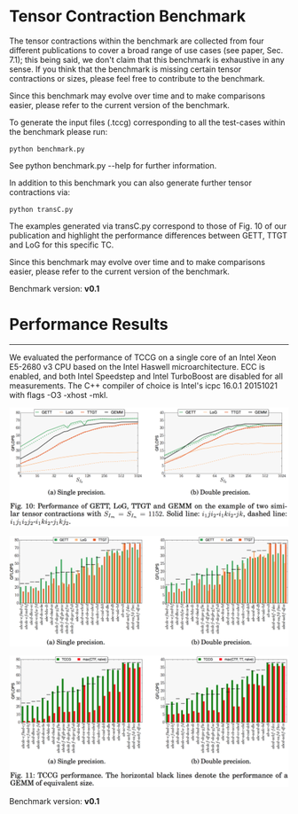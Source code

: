 # Tensor Contraction Benchmark #

The tensor contractions within the benchmark are collected from four different publications to cover a broad range of use cases (see paper, Sec. 7.1); this being said, we don't claim that this benchmark is exhaustive in any sense.
If you think that the benchmark is missing certain tensor contractions or sizes, please feel free to contribute to the benchmark.

Since this benchmark may evolve over time and to make comparisons easier, please refer to the current version of the benchmark.

To generate the input files (.tccg) corresponding to all the test-cases within the benchmark please run:

    python benchmark.py

See python benchmark.py --help for further information.

In addition to this benchmark you can also generate further tensor contractions via:

    python transC.py

The examples generated via transC.py correspond to those of Fig. 10 of our publication and highlight the performance differences between GETT, TTGT and LoG for this specific TC.

Since this benchmark may evolve over time and to make comparisons easier, please refer to the current version of the benchmark.

Benchmark version: **v0.1**
# Performance Results
---------------------
We evaluated the performance of TCCG on a single core of an Intel Xeon E5-2680 v3 CPU based on the Intel Haswell
microarchitecture. ECC is enabled, and both Intel Speedstep and Intel TurboBoost
are disabled for all measurements. The C++ compiler of choice is Intel's icpc
16.0.1 20151021 with flags -O3 -xhost -mkl.

![ttc](https://github.com/HPAC/tccg/blob/master/benchmark/transC.png)

![ttc](https://github.com/HPAC/tccg/blob/master/benchmark/GETT_LoG_TTGT.png)

![ttc](https://github.com/HPAC/tccg/blob/master/benchmark/benchmark.png)

Benchmark version: **v0.1**
